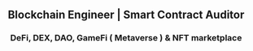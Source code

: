 
<h2 align="center">
    Blockchain Engineer | Smart Contract Auditor
</h2>
<h3 align="center">
    DeFi, DEX, DAO, GameFi ( Metaverse ) & NFT marketplace 
</h3>
